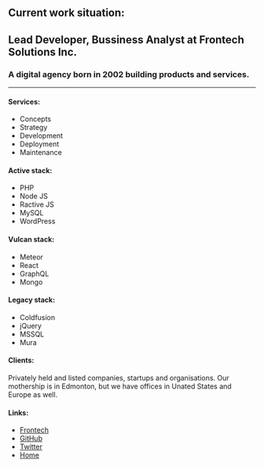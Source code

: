 ## Current work situation: 
## Lead Developer, Bussiness Analyst at Frontech Solutions Inc.

### A digital agency born in 2002 building products and services.

---

#### Services:

- Concepts
- Strategy
- Development
- Deployment
- Maintenance

#### Active stack:

- PHP
- Node JS
- Ractive JS
- MySQL
- WordPress

#### Vulcan stack:

- Meteor
- React
- GraphQL
- Mongo

#### Legacy stack:

- Coldfusion
- jQuery
- MSSQL
- Mura

#### Clients:

Privately held and listed companies, startups and organisations. Our mothership is in Edmonton, but we have offices in Unated States and Europe as well.

#### Links:

- [Frontech](https://www.frontech.ca)  
- [GitHub](https://github.com/nkostic)  
- [Twitter](https://twitter.com/Nesha8x8)  
- [Home](https://www.nenadkostic.com)  


